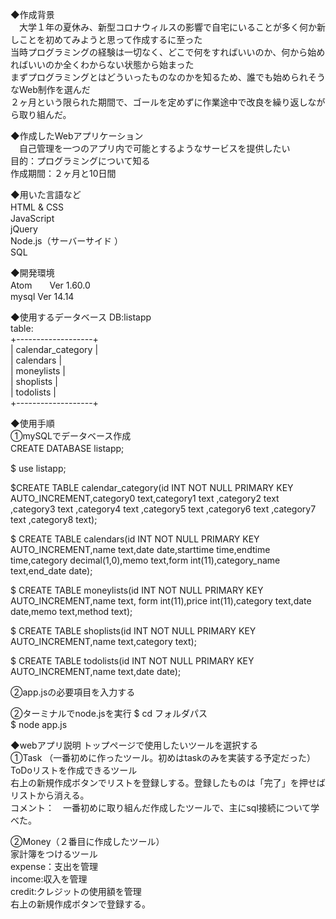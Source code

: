  ◆作成背景<br>
　大学１年の夏休み、新型コロナウィルスの影響で自宅にいることが多く何か新しことを初めてみようと思って作成するに至った<br>
 当時プログラミングの経験は一切なく、どこで何をすればいいのか、何から始めればいいのか全くわからない状態から始まった<br>
 まずプログラミングとはどういったものなのかを知るため、誰でも始められそうなWeb制作を選んだ<br>
 ２ヶ月という限られた期間で、ゴールを定めずに作業途中で改良を繰り返しながら取り組んだ。<br>
 
 ◆作成したWebアプリケーション<br>
　自己管理を一つのアプリ内で可能とするようなサービスを提供したい<br>
 目的：プログラミングについて知る<br>
 作成期間：２ヶ月と10日間<br>
 
◆用いた言語など<br>
HTML & CSS　<br>
JavaScript<br>
jQuery<br>
Node.js（サーバーサイド ）<br>
SQL<br>

◆開発環境<br>
Atom　　Ver 1.60.0<br>
mysql  Ver 14.14<br>

◆使用するデータベース
DB:listapp<br>
table:<br>
+-------------------+<br>
| calendar_category |<br>
| calendars         |<br>
| moneylists        |<br>
| shoplists         |<br>
| todolists         |<br>
+-------------------+<br>

◆使用手順<br>
①mySQLでデータベース作成<br>
CREATE DATABASE listapp;　　<br>

$ use listapp;<br>

$CREATE TABLE calendar_category(id INT NOT NULL PRIMARY KEY AUTO_INCREMENT,category0 text,category1 text ,category2 text ,category3 text ,category4 text ,category5 text ,category6 text ,category7 text ,category8 text);<br>

$ CREATE TABLE calendars(id INT NOT NULL PRIMARY KEY AUTO_INCREMENT,name text,date date,starttime time,endtime time,category decimal(1,0),memo text,form int(11),category_name text,end_date date);<br>

$ CREATE TABLE moneylists(id INT NOT NULL PRIMARY KEY AUTO_INCREMENT,name text, form int(11),price int(11),category text,date date,memo text,method text);<br>

$ CREATE TABLE shoplists(id INT NOT NULL PRIMARY KEY AUTO_INCREMENT,name text,category text);<br>

$ CREATE TABLE todolists(id INT NOT NULL PRIMARY KEY AUTO_INCREMENT,name text,date date);<br>

②app.jsの必要項目を入力する

②ターミナルでnode.jsを実行
$ cd フォルダパス<br>
$ node app.js









◆webアプリ説明
トップページで使用したいツールを選択する<br>
①Task （一番初めに作ったツール。初めはtaskのみを実装する予定だった）<br>
  ToDoリストを作成できるツール<br>
  右上の新規作成ボタンでリストを登録しする。登録したものは「完了」を押せばリストから消える。<br>
  コメント：　一番初めに取り組んだ作成したツールで、主にsql接続について学べた。<br>
  
               
②Money（２番目に作成したツール）<br>
  家計簿をつけるツール<br>
  expense：支出を管理<br>
  income:収入を管理<br>
  credit:クレジットの使用額を管理<br>
  右上の新規作成ボタンで登録する。
 
  
